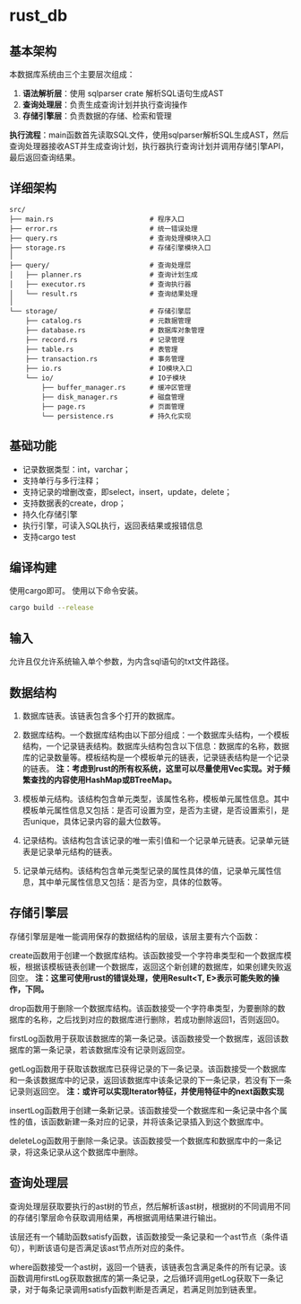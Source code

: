 # rust_db

## 基本架构

本数据库系统由三个主要层次组成：

1. **语法解析层**：使用 sqlparser crate 解析SQL语句生成AST
2. **查询处理层**：负责生成查询计划并执行查询操作
3. **存储引擎层**：负责数据的存储、检索和管理

**执行流程**：main函数首先读取SQL文件，使用sqlparser解析SQL生成AST，然后查询处理器接收AST并生成查询计划，执行器执行查询计划并调用存储引擎API，最后返回查询结果。

## 详细架构

```text
src/
├── main.rs                        # 程序入口
├── error.rs                       # 统一错误处理
├── query.rs                       # 查询处理模块入口
├── storage.rs                     # 存储引擎模块入口
│
├── query/                         # 查询处理层
│   ├── planner.rs                 # 查询计划生成
│   ├── executor.rs                # 查询执行器
│   └── result.rs                  # 查询结果处理
│
└── storage/                       # 存储引擎层
    ├── catalog.rs                 # 元数据管理
    ├── database.rs                # 数据库对象管理
    ├── record.rs                  # 记录管理
    ├── table.rs                   # 表管理
    ├── transaction.rs             # 事务管理
    ├── io.rs                      # IO模块入口
    └── io/                        # IO子模块
        ├── buffer_manager.rs      # 缓冲区管理
        ├── disk_manager.rs        # 磁盘管理
        ├── page.rs                # 页面管理
        └── persistence.rs         # 持久化实现
```

## 基础功能

- 记录数据类型：int，varchar；
- 支持单行与多行注释；
- 支持记录的增删改查，即select，insert，update，delete；
- 支持数据表的create，drop；
- 持久化存储引擎
- 执行引擎，可读入SQL执行，返回表结果或报错信息
- 支持cargo test

## 编译构建

使用cargo即可。
使用以下命令安装。

```bash
cargo build --release
```

## 输入

允许且仅允许系统输入单个参数，为内含sql语句的txt文件路径。

## 数据结构

1. 数据库链表。该链表包含多个打开的数据库。

2. 数据库结构。一个数据库结构由以下部分组成：一个数据库头结构，一个模板结构，一个记录链表结构。数据库头结构包含以下信息：数据库的名称，数据库的记录数量等。模板结构是一个模板单元的链表，记录链表结构是一个记录的链表。
**注：考虑到rust的所有权系统，这里可以尽量使用Vec实现。对于频繁查找的内容使用HashMap或BTreeMap。**

3. 模板单元结构。该结构包含单元类型，该属性名称，模板单元属性信息。其中模板单元属性信息又包括：是否可设置为空，是否为主键，是否设置索引，是否unique，具体记录内容的最大位数等。

4. 记录结构。该结构包含该记录的唯一索引值和一个记录单元链表。记录单元链表是记录单元结构的链表。

5. 记录单元结构。该结构包含单元类型记录的属性具体的值，记录单元属性信息，其中单元属性信息又包括：是否为空，具体的位数等。

## 存储引擎层

存储引擎层是唯一能调用保存的数据结构的层级，该层主要有六个函数：

create函数用于创建一个数据库结构。该函数接受一个字符串类型和一个数据库模板，根据该模板链表创建一个数据库，返回这个新创建的数据库，如果创建失败返回空。
**注：这里可使用rust的错误处理，使用Result<T, E>表示可能失败的操作，下同。**

drop函数用于删除一个数据库结构。该函数接受一个字符串类型，为要删除的数据库的名称，之后找到对应的数据库进行删除，若成功删除返回1，否则返回0。

firstLog函数用于获取该数据库的第一条记录。该函数接受一个数据库，返回该数据库的第一条记录，若该数据库没有记录则返回空。

getLog函数用于获取该数据库已获得记录的下一条记录。该函数接受一个数据库和一条该数据库中的记录，返回该数据库中该条记录的下一条记录，若没有下一条记录则返回空。
**注：或许可以实现Iterator特征，并使用特征中的next函数实现**

insertLog函数用于创建一条新记录。该函数接受一个数据库和一条记录中各个属性的值，该函数新建一条对应的记录，并将该条记录插入到这个数据库中。

deleteLog函数用于删除一条记录。该函数接受一个数据库和数据库中的一条记录，将这条记录从这个数据库中删除。

## 查询处理层

查询处理层获取要执行的ast树的节点，然后解析该ast树，根据树的不同调用不同的存储引擎层命令获取调用结果，再根据调用结果进行输出。

该层还有一个辅助函数satisfy函数，该函数接受一条记录和一个ast节点（条件语句），判断该语句是否满足该ast节点所对应的条件。

where函数接受一个ast树，返回一个链表，该链表包含满足条件的所有记录。该函数调用firstLog获取数据库的第一条记录，之后循环调用getLog获取下一条记录，对于每条记录调用satisfy函数判断是否满足，若满足则加到链表里。

